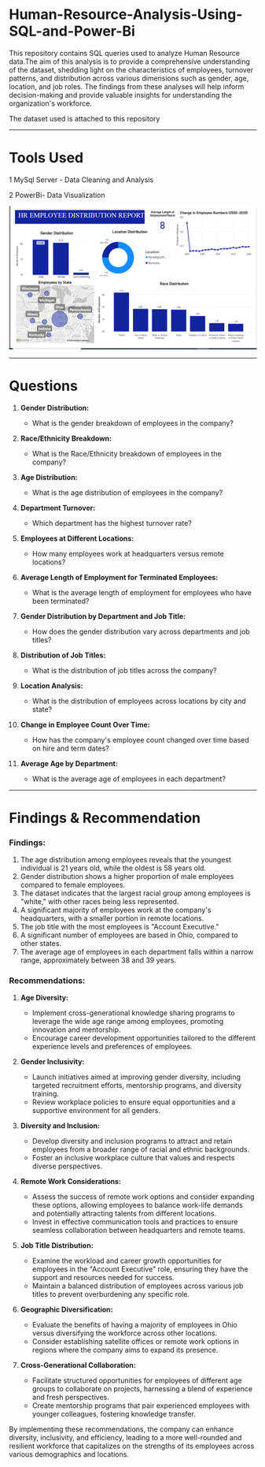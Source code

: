 # Human-Resource-Analysis-Using-SQL-and-Power-Bi
This repository contains SQL queries used to analyze Human Resource data.The aim of this analysis is to provide a comprehensive understanding of the dataset, shedding light on the characteristics of employees, turnover patterns, and distribution across various dimensions such as gender, age, location, and job roles. The findings from these analyses will help inform decision-making and provide valuable insights for understanding the organization's workforce.

The dataset used is attached to this repository

----
# Tools Used
1 MySql Server - Data Cleaning and Analysis

2 PowerBi- Data Visualization

<div align="center">
  <img src="https://github.com/olubusayodam/Human-Resource-Analysis-Using-SQL-and-Power-Bi/blob/main/HumanResourcee.PNG" alt="pix">
</div>



-----
# Questions

1. **Gender Distribution:**
   - What is the gender breakdown of employees in the company?

2. **Race/Ethnicity Breakdown:**
   - What is the Race/Ethnicity breakdown of employees in the company?

3. **Age Distribution:**
   - What is the age distribution of employees in the company?

4. **Department Turnover:**
   - Which department has the highest turnover rate?

5. **Employees at Different Locations:**
   - How many employees work at headquarters versus remote locations?

6. **Average Length of Employment for Terminated Employees:**
   - What is the average length of employment for employees who have been terminated?

7. **Gender Distribution by Department and Job Title:**
   - How does the gender distribution vary across departments and job titles?

8. **Distribution of Job Titles:**
   - What is the distribution of job titles across the company?

9. **Location Analysis:**
   - What is the distribution of employees across locations by city and state?

10. **Change in Employee Count Over Time:**
    - How has the company's employee count changed over time based on hire and term dates?

11. **Average Age by Department:**
    - What is the average age of employees in each department?


----
# Findings & Recommendation

### Findings:

1. The age distribution among employees reveals that the youngest individual is 21 years old, while the oldest is 58 years old.
2. Gender distribution shows a higher proportion of male employees compared to female employees.
3. The dataset indicates that the largest racial group among employees is "white," with other races being less represented.
4. A significant majority of employees work at the company's headquarters, with a smaller portion in remote locations.
5. The job title with the most employees is "Account Executive."
6. A significant number of employees are based in Ohio, compared to other states.
7. The average age of employees in each department falls within a narrow range, approximately between 38 and 39 years.



### Recommendations:

1. **Age Diversity:**
   - Implement cross-generational knowledge sharing programs to leverage the wide age range among employees, promoting innovation and mentorship.
   - Encourage career development opportunities tailored to the different experience levels and preferences of employees.

2. **Gender Inclusivity:**
   - Launch initiatives aimed at improving gender diversity, including targeted recruitment efforts, mentorship programs, and diversity training.
   - Review workplace policies to ensure equal opportunities and a supportive environment for all genders.

3. **Diversity and Inclusion:**
   - Develop diversity and inclusion programs to attract and retain employees from a broader range of racial and ethnic backgrounds.
   - Foster an inclusive workplace culture that values and respects diverse perspectives.

4. **Remote Work Considerations:**
   - Assess the success of remote work options and consider expanding these options, allowing employees to balance work-life demands and potentially attracting talents from different locations.
   - Invest in effective communication tools and practices to ensure seamless collaboration between headquarters and remote teams.

5. **Job Title Distribution:**
   - Examine the workload and career growth opportunities for employees in the "Account Executive" role, ensuring they have the support and resources needed for success.
   - Maintain a balanced distribution of employees across various job titles to prevent overburdening any specific role.

6. **Geographic Diversification:**
   - Evaluate the benefits of having a majority of employees in Ohio versus diversifying the workforce across other locations.
   - Consider establishing satellite offices or remote work options in regions where the company aims to expand its presence.

7. **Cross-Generational Collaboration:**
   - Facilitate structured opportunities for employees of different age groups to collaborate on projects, harnessing a blend of experience and fresh perspectives.
   - Create mentorship programs that pair experienced employees with younger colleagues, fostering knowledge transfer.

By implementing these recommendations, the company can enhance diversity, inclusivity, and efficiency, leading to a more well-rounded and resilient workforce that capitalizes on the strengths of its employees across various demographics and locations.
